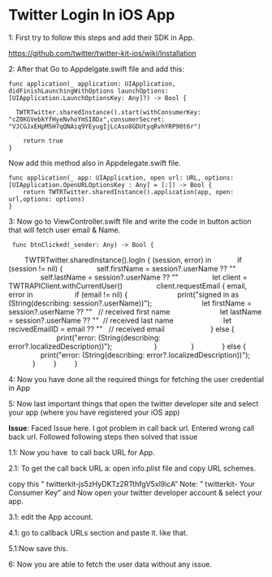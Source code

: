 # Twitter Login In iOS App

1: First try to follow this steps and add their SDK in App.

https://github.com/twitter/twitter-kit-ios/wiki/Installation

2: After that Go to Appdelgate.swift file and add this:

    func application(_ application: UIApplication, didFinishLaunchingWithOptions launchOptions: [UIApplication.LaunchOptionsKey: Any]?) -> Bool {
      
      TWTRTwitter.sharedInstance().start(withConsumerKey: "cZ0KGVebkYfHyeNvhoYmSI8Dx",consumerSecret: "VJCGJxEHpM5H7qQNAiq9YEyugIjLcAso8GDUtyqRvhYRP90t6r")
     
        return true
    }

Now add this method also in Appdelegate.swift file.

    func application(_ app: UIApplication, open url: URL, options: [UIApplication.OpenURLOptionsKey : Any] = [:]) -> Bool {
        return TWTRTwitter.sharedInstance().application(app, open: url,options: options)
    }


3: Now go to ViewController.swift file and write the code in button action that will fetch user email & Name.                 

     func btnClicked(_sender: Any) -> Bool {
        TWTRTwitter.sharedInstance().logIn { (session, error) in
            if (session != nil) {
                self.firstName = session?.userName ?? ""
                self.lastName = session?.userName ?? ""
                let client = TWTRAPIClient.withCurrentUser()
                client.requestEmail { email, error in
                    if (email != nil) {
                        print("signed in as \(String(describing: session?.userName))");
                        let firstName = session?.userName ?? ""   // received first name
                        let lastName = session?.userName ?? ""  // received last name
                        let recivedEmailID = email ?? ""   // received email  
                    } else {
                        print("error: \(String(describing: error?.localizedDescription))");
                    }
                }
             } else {
                print("error: \(String(describing: error?.localizedDescription))");
            }
        }        
    }
  
4: Now you have done all the required things for fetching the user credential in App

5: Now last important things that open the twitter developer site and select your app (where you have registered your iOS app)

**Issue**: 
Faced Issue here. I got problem in call back url. Entered wrong call back url. 
Followed following steps then solved that issue

1.1: Now you have  to call back URL for App.

2.1: To get the call back URL
a: open info.plist file and copy URL schemes.

copy this ” twitterkit-js5zHyDKTz2RTthfgV5xl9icA”
Note: ” twitterkit- Your Consumer Key”
and Now open your twitter developer account & select your app.

3.1: edit the App account.

4.1: go to callback URLs section and paste it.
like that.

5.1:Now save this.

6: Now you are able to fetch the user data without any issue.
 


